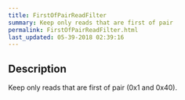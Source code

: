 ```yaml
---
title: FirstOfPairReadFilter
summary: Keep only reads that are first of pair
permalink: FirstOfPairReadFilter.html
last_updated: 05-39-2018 02:39:16
---
```



## Description

Keep only reads that are first of pair (0x1 and 0x40).

